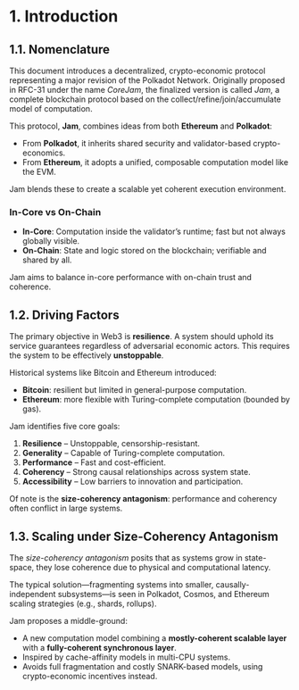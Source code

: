 # 1. Introduction

## 1.1. Nomenclature

This document introduces a decentralized, crypto-economic protocol representing a major revision of the Polkadot Network. Originally proposed in RFC-31 under the name *CoreJam*, the finalized version is called *Jam*, a complete blockchain protocol based on the collect/refine/join/accumulate model of computation.

This protocol, **Jam**, combines ideas from both **Ethereum** and **Polkadot**:

- From **Polkadot**, it inherits shared security and validator-based crypto-economics.
- From **Ethereum**, it adopts a unified, composable computation model like the EVM.

Jam blends these to create a scalable yet coherent execution environment.

### In-Core vs On-Chain

- **In-Core**: Computation inside the validator’s runtime; fast but not always globally visible.
- **On-Chain**: State and logic stored on the blockchain; verifiable and shared by all.

Jam aims to balance in-core performance with on-chain trust and coherence.

## 1.2. Driving Factors

The primary objective in Web3 is **resilience**. A system should uphold its service guarantees regardless of adversarial economic actors. This requires the system to be effectively **unstoppable**.

Historical systems like Bitcoin and Ethereum introduced:
- **Bitcoin**: resilient but limited in general-purpose computation.
- **Ethereum**: more flexible with Turing-complete computation (bounded by gas).

Jam identifies five core goals:
1. **Resilience** – Unstoppable, censorship-resistant.
2. **Generality** – Capable of Turing-complete computation.
3. **Performance** – Fast and cost-efficient.
4. **Coherency** – Strong causal relationships across system state.
5. **Accessibility** – Low barriers to innovation and participation.

Of note is the **size-coherency antagonism**: performance and coherency often conflict in large systems.

## 1.3. Scaling under Size-Coherency Antagonism

The *size-coherency antagonism* posits that as systems grow in state-space, they lose coherence due to physical and computational latency. 

The typical solution—fragmenting systems into smaller, causally-independent subsystems—is seen in Polkadot, Cosmos, and Ethereum scaling strategies (e.g., shards, rollups).

Jam proposes a middle-ground:
- A new computation model combining a **mostly-coherent scalable layer** with a **fully-coherent synchronous layer**.
- Inspired by cache-affinity models in multi-CPU systems.
- Avoids full fragmentation and costly SNARK-based models, using crypto-economic incentives instead.
